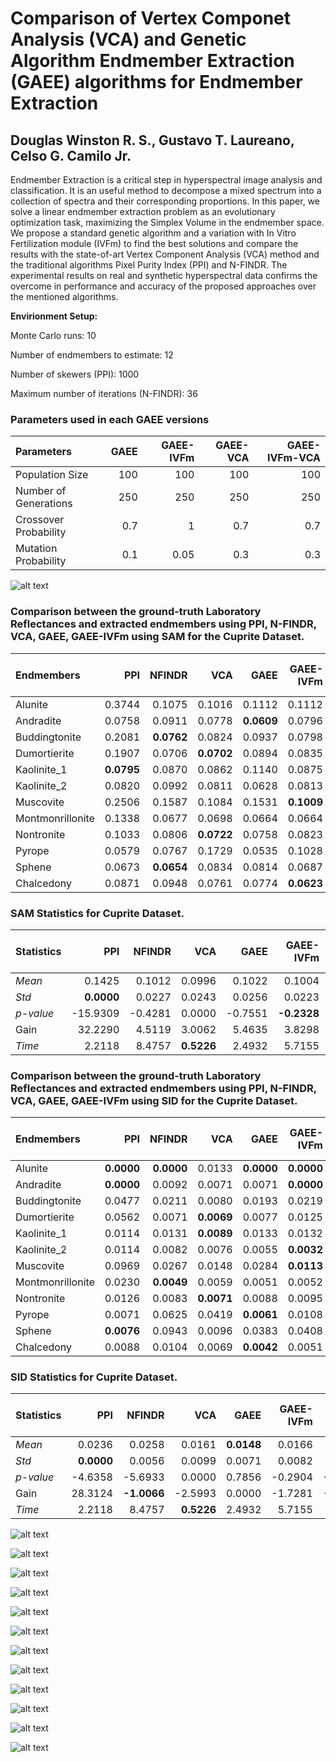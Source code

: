 # Comparison of Vertex Componet Analysis (VCA) and Genetic Algorithm Endmember Extraction (GAEE) algorithms for Endmember Extraction

## Douglas Winston R. S., Gustavo T. Laureano, Celso G. Camilo Jr.

Endmember Extraction is a critical step in hyperspectral image analysis and classification. It is an useful method to decompose a mixed spectrum into a collection of spectra and their corresponding proportions. In this paper, we solve a linear endmember extraction problem as an evolutionary optimization task, maximizing the Simplex Volume in the endmember space. We propose a standard genetic algorithm and a variation with In Vitro Fertilization module (IVFm) to find the best solutions and compare the results with the state-of-art Vertex Component Analysis (VCA) method and the traditional algorithms Pixel Purity Index (PPI) and N-FINDR. The experimental results on real and synthetic hyperspectral data confirms the overcome in performance and accuracy of the proposed approaches over the mentioned algorithms.

**Envirionment Setup:**

Monte Carlo runs: 10 

Number of endmembers to estimate: 12 

Number of skewers (PPI): 1000 

Maximum number of iterations (N-FINDR): 36 

### Parameters used in each GAEE versions

| Parameters            |   GAEE |   GAEE-IVFm |   GAEE-VCA |   GAEE-IVFm-VCA |
|:----------------------|-------:|------------:|-----------:|----------------:|
| Population Size       |  100   |      100    |      100   |           100   |
| Number of Generations |  250   |      250    |      250   |           250   |
| Crossover Probability |    0.7 |        1    |        0.7 |             0.7 |
| Mutation Probability  |    0.1 |        0.05 |        0.3 |             0.3 |

![alt text](./IMAGES/Convergence.png)

### Comparison between the ground-truth Laboratory Reflectances and extracted endmembers using PPI, N-FINDR, VCA, GAEE, GAEE-IVFm using SAM for the Cuprite Dataset.

| Endmembers       |    PPI |   NFINDR |    VCA |   GAEE |   GAEE-IVFm |   GAEE-VCA |   GAEE-IVFm-VCA |
|:-----------------|-------:|---------:|-------:|-------:|------------:|-----------:|----------------:|
| Alunite          | 0.3744 |   0.1075 | 0.1016 | 0.1112 |      0.1112 |     **0.0926** |          **0.0926** |
| Andradite        | 0.0758 |   0.0911 | 0.0778 | **0.0609** |      0.0796 |     0.0863 |          0.0917 |
| Buddingtonite    | 0.2081 |   **0.0762** | 0.0824 | 0.0937 |      0.0798 |     **0.0762** |          **0.0762** |
| Dumortierite     | 0.1907 |   0.0706 | **0.0702** | 0.0894 |      0.0835 |     0.0706 |          0.0706 |
| Kaolinite_1      | **0.0795** |   0.0870 | 0.0862 | 0.1140 |      0.0875 |     0.1014 |          0.1196 |
| Kaolinite_2      | 0.0820 |   0.0992 | 0.0811 | 0.0628 |      0.0813 |     0.0737 |          **0.0606** |
| Muscovite        | 0.2506 |   0.1587 | 0.1084 | 0.1531 |      **0.1009** |     0.1788 |          0.1548 |
| Montmonrillonite | 0.1338 |   0.0677 | 0.0698 | 0.0664 |      0.0664 |     **0.0619** |          **0.0619** |
| Nontronite       | 0.1033 |   0.0806 | **0.0722** | 0.0758 |      0.0823 |     0.0795 |          0.1011 |
| Pyrope           | 0.0579 |   0.0767 | 0.1729 | 0.0535 |      0.1028 |     **0.0509** |          0.0579 |
| Sphene           | 0.0673 |   **0.0654** | 0.0834 | 0.0814 |      0.0687 |     0.0826 |          0.0927 |
| Chalcedony       | 0.0871 |   0.0948 | 0.0761 | 0.0774 |      **0.0623** |     0.0752 |          0.0752 |

### SAM Statistics for Cuprite Dataset. 

| Statistics   |      PPI |   NFINDR |    VCA |    GAEE |   GAEE-IVFm |   GAEE-VCA |   GAEE-IVFm-VCA |
|:-------------|---------:|---------:|-------:|--------:|------------:|-----------:|----------------:|
| _Mean_       |   0.1425 |   0.1012 | 0.0996 |  0.1022 |      0.1004 |     **0.0966** |          0.1005 |
| _Std_        |   **0.0000** |   0.0227 | 0.0243 |  0.0256 |      0.0223 |     0.0148 |          0.0170 |
| _p-value_    | -15.9309 |  -0.4281 | 0.0000 | -0.7551 |     **-0.2328** |     0.8653 |         -0.2714 |
| Gain         |  32.2290 |   4.5119 | 3.0062 |  5.4635 |      3.8298 |     **0.0000** |          3.8609 |
| _Time_       |   2.2118 |   8.4757 | **0.5226** |  2.4932 |      5.7155 |     2.5397 |          5.7591 |

### Comparison between the ground-truth Laboratory Reflectances and extracted endmembers using PPI, N-FINDR, VCA, GAEE, GAEE-IVFm using SID for the Cuprite Dataset.

| Endmembers       |    PPI |   NFINDR |    VCA |   GAEE |   GAEE-IVFm |   GAEE-VCA |   GAEE-IVFm-VCA |
|:-----------------|-------:|---------:|-------:|-------:|------------:|-----------:|----------------:|
| Alunite          | **0.0000** |   **0.0000** | 0.0133 | **0.0000** |      **0.0000** |     **0.0000** |          **0.0000** |
| Andradite        | **0.0000** |   0.0092 | 0.0071 | 0.0071 |      **0.0000** |     0.0082 |          0.0090 |
| Buddingtonite    | 0.0477 |   0.0211 | 0.0080 | 0.0193 |      0.0219 |     **0.0072** |          **0.0072** |
| Dumortierite     | 0.0562 |   0.0071 | **0.0069** | 0.0077 |      0.0125 |     0.0071 |          0.0071 |
| Kaolinite_1      | 0.0114 |   0.0131 | **0.0089** | 0.0133 |      0.0132 |     0.0166 |          0.0177 |
| Kaolinite_2      | 0.0114 |   0.0082 | 0.0076 | 0.0055 |      **0.0032** |     0.0101 |          0.0052 |
| Muscovite        | 0.0969 |   0.0267 | 0.0148 | 0.0284 |      **0.0113** |     0.0317 |          0.0317 |
| Montmonrillonite | 0.0230 |   **0.0049** | 0.0059 | 0.0051 |      0.0052 |     **0.0049** |          **0.0049** |
| Nontronite       | 0.0126 |   0.0083 | **0.0071** | 0.0088 |      0.0095 |     0.0119 |          0.0119 |
| Pyrope           | 0.0071 |   0.0625 | 0.0419 | **0.0061** |      0.0108 |     0.0438 |          0.0389 |
| Sphene           | **0.0076** |   0.0943 | 0.0096 | 0.0383 |      0.0408 |     0.0090 |          0.0104 |
| Chalcedony       | 0.0088 |   0.0104 | 0.0069 | **0.0042** |      0.0051 |     0.0067 |          0.0067 |

### SID Statistics for Cuprite Dataset. 

| Statistics   |     PPI |   NFINDR |     VCA |   GAEE |   GAEE-IVFm |   GAEE-VCA |   GAEE-IVFm-VCA |
|:-------------|--------:|---------:|--------:|-------:|------------:|-----------:|----------------:|
| _Mean_       |  0.0236 |   0.0258 |  0.0161 | **0.0148** |      0.0166 |     0.0163 |          0.0205 |
| _Std_        |  **0.0000** |   0.0056 |  0.0099 | 0.0071 |      0.0082 |     0.0060 |          0.0079 |
| _p-value_    | -4.6358 |  -5.6933 |  0.0000 | 0.7856 |     -0.2904 |    **-0.0764** |         -1.7339 |
| Gain         | 28.3124 |  **-1.0066** | -2.5993 | 0.0000 |     -1.7281 |    -5.7792 |         -1.6952 |
| _Time_       |  2.2118 |   8.4757 |  **0.5226** | 2.4932 |      5.7155 |     2.5397 |          5.7591 |

![alt text](./IMAGES/Alunite_Endmember.png)

![alt text](./IMAGES/Andradite_Endmember.png)

![alt text](./IMAGES/Buddingtonite_Endmember.png)

![alt text](./IMAGES/Dumortierite_Endmember.png)

![alt text](./IMAGES/Kaolinite_1_Endmember.png)

![alt text](./IMAGES/Kaolinite_2_Endmember.png)

![alt text](./IMAGES/Muscovite_Endmember.png)

![alt text](./IMAGES/Montmonrillonite_Endmember.png)

![alt text](./IMAGES/Nontronite_Endmember.png)

![alt text](./IMAGES/Pyrope_Endmember.png)

![alt text](./IMAGES/Sphene_Endmember.png)

![alt text](./IMAGES/Chalcedony_Endmember.png)

